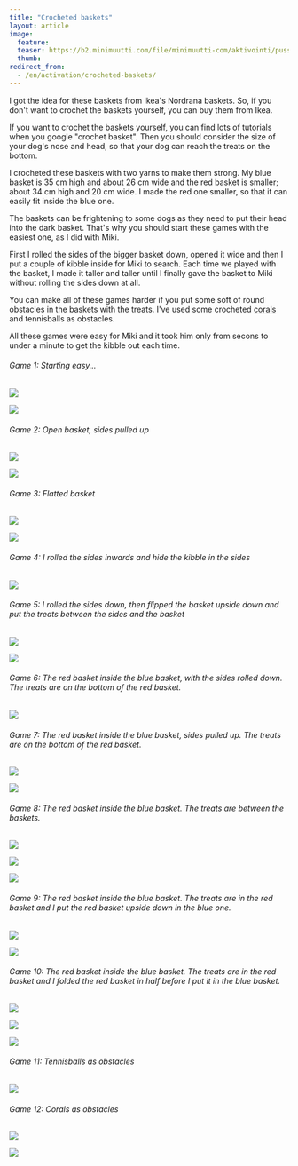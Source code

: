 ```yaml
---
title: "Crocheted baskets"
layout: article
image:
  feature:
  teaser: https://b2.minimuutti.com/file/minimuutti-com/aktivointi/pussukat/DS01550-245px.jpg
  thumb:
redirect_from:
  - /en/activation/crocheted-baskets/
---
```


I got the idea for these baskets from Ikea's Nordrana baskets. So, if you don't want to crochet the baskets yourself, you can buy them from Ikea.

If you want to crochet the baskets yourself, you can find lots of tutorials when you google "crochet basket". Then you should consider the size of your dog's nose and head, so that your dog can reach the treats on the bottom.

I crocheted these baskets with two yarns to make them strong. My blue basket is 35 cm high and about 26 cm wide and the red basket is smaller; about 34 cm high and 20 cm wide. I made the red one smaller, so that it can easily fit inside the blue one.

The baskets can be frightening to some dogs as they need to put their head into the dark basket. That's why you should start these games with the easiest one, as I did with Miki.

First I rolled the sides of the bigger basket down, opened it wide and then I put a couple of kibble inside for Miki to search. Each time we played with the basket, I made it taller and taller until I finally gave the basket to Miki without rolling the sides down at all.

You can make all of these games harder if you put some soft of round obstacles in the baskets with the treats. I've used some crocheted [corals](/en/brain-games/corals/) and tennisballs as obstacles.

All these games were easy for Miki and it took him only from secons to under a minute to get the kibble out each time.

###### Game 1: Starting easy...

![](https://b2.minimuutti.com/file/minimuutti-com/aktivointi/pussukat/DS01371-800px.jpg)

![](https://b2.minimuutti.com/file/minimuutti-com/aktivointi/pussukat/DS01382-800px.jpg)

###### Game 2: Open basket, sides pulled up

![](https://b2.minimuutti.com/file/minimuutti-com/aktivointi/pussukat/DS01383-800px.jpg)

![](https://b2.minimuutti.com/file/minimuutti-com/aktivointi/pussukat/DS01425-800px.jpg)

###### Game 3: Flatted basket

![](https://b2.minimuutti.com/file/minimuutti-com/aktivointi/pussukat/DS01402-800px.jpg)

![](https://b2.minimuutti.com/file/minimuutti-com/aktivointi/pussukat/DS01393-800px.jpg)

###### Game 4: I rolled the sides inwards and hide the kibble in the sides

![](https://b2.minimuutti.com/file/minimuutti-com/aktivointi/pussukat/DS01433-800px.jpg)

###### Game 5: I rolled the sides down, then flipped the basket upside down and put the treats between the sides and the basket

![](https://b2.minimuutti.com/file/minimuutti-com/aktivointi/pussukat/DS01454-800px.jpg)

![](https://b2.minimuutti.com/file/minimuutti-com/aktivointi/pussukat/DS01455-800px.jpg)

###### Game 6: The red basket inside the blue basket, with the sides rolled down. The treats are on the bottom of the red basket.

![](https://b2.minimuutti.com/file/minimuutti-com/aktivointi/pussukat/DS01484-800px.jpg)

###### Game 7: The red basket inside the blue basket, sides pulled up. The treats are on the bottom of the red basket.

![](https://b2.minimuutti.com/file/minimuutti-com/aktivointi/pussukat/DS01505-800px.jpg)

![](https://b2.minimuutti.com/file/minimuutti-com/aktivointi/pussukat/DS01550-800px.jpg)

###### Game 8: The red basket inside the blue basket. The treats are between the baskets.

![](https://b2.minimuutti.com/file/minimuutti-com/aktivointi/pussukat/DS01513-800px.jpg)

![](https://b2.minimuutti.com/file/minimuutti-com/aktivointi/pussukat/DS01516-800px.jpg)

![](https://b2.minimuutti.com/file/minimuutti-com/aktivointi/pussukat/DS01576-800px.jpg)

###### Game 9: The red basket inside the blue basket. The treats are in the red basket and I put the red basket upside down in the blue one.

![](https://b2.minimuutti.com/file/minimuutti-com/aktivointi/pussukat/DS01581-800px.jpg)

![](https://b2.minimuutti.com/file/minimuutti-com/aktivointi/pussukat/DS01589-800px.jpg)

###### Game 10: The red basket inside the blue basket. The treats are in the red basket and I folded the red basket in half before I put it in the blue basket.

![](https://b2.minimuutti.com/file/minimuutti-com/aktivointi/pussukat/DS01605-800px.jpg)

![](https://b2.minimuutti.com/file/minimuutti-com/aktivointi/pussukat/DS01669-800px.jpg)

![](https://b2.minimuutti.com/file/minimuutti-com/aktivointi/pussukat/DS01631-800px.jpg)

###### Game 11: Tennisballs as obstacles

![](https://b2.minimuutti.com/file/minimuutti-com/aktivointi/pussukat/DS01642-800px.jpg)

###### Game 12: Corals as obstacles

![](https://b2.minimuutti.com/file/minimuutti-com/aktivointi/pussukat/DS01654-800px.jpg)

![](https://b2.minimuutti.com/file/minimuutti-com/aktivointi/pussukat/DS01657-800px.jpg)
